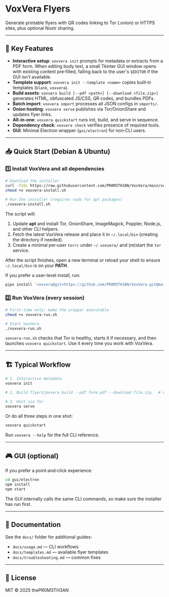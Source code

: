# VoxVera Flyers

Generate printable flyers with QR codes linking to Tor (.onion) or HTTPS sites, plus optional Nostr sharing.

---

## 🚀 Key Features

* **Interactive setup**: `voxvera init` prompts for metadata or extracts from a PDF form. When editing body text, a small Tkinter GUI window opens with existing content pre‑filled, falling back to the user's `$EDITOR` if the GUI isn't available.
* **Template support**: `voxvera init --template <name>` copies built‑in templates (`blank`, `voxvera`).
* **Build assets**: `voxvera build [--pdf <path>] [--download <file.zip>]` generates HTML, obfuscated JS/CSS, QR codes, and bundles PDFs.
* **Batch import**: `voxvera import` processes all JSON configs in `imports/`.
* **Onion hosting**: `voxvera serve` publishes via Tor/OnionShare and updates flyer links.
* **All‑in‑one**: `voxvera quickstart` runs init, build, and serve in sequence.
* **Dependency check**: `voxvera check` verifies presence of required tools.
* **GUI**: Minimal Electron wrapper (`gui/electron`) for non‑CLI users.

---

## 📥 Quick Start (Debian & Ubuntu)

### 1️⃣ Install VoxVera and all dependencies

```bash
# Download the installer
curl -fsSL https://raw.githubusercontent.com/PR0M3TH3AN/VoxVera/main/voxvera-install.sh -o voxvera-install.sh
chmod +x voxvera-install.sh

# Run the installer (requires sudo for apt packages)
./voxvera-install.sh
```

The script will:

1. Update **apt** and install Tor, OnionShare, ImageMagick, Poppler, Node.js, and other CLI helpers.
2. Fetch the latest VoxVera release and place it in `~/.local/bin` (creating the directory if needed).
3. Create a minimal per‑user `torrc` under `~/.voxvera/` and (re)start the `tor` service.

After the script finishes, open a new terminal or reload your shell to ensure `~/.local/bin` is on your **PATH**.

If you prefer a user-level install, run:

```bash
pipx install 'voxvera@git+https://github.com/PR0M3TH3AN/VoxVera.git@main'
```

### 2️⃣ Run VoxVera (every session)

```bash
# First‑time only: make the wrapper executable
chmod +x voxvera-run.sh

# Start VoxVera
./voxvera-run.sh
```

`voxvera-run.sh` checks that Tor is healthy, starts it if necessary, and then launches `voxvera quickstart`. Use it every time you work with VoxVera.

---

## 🏗️ Typical Workflow

```bash
# 1. Interactive metadata
voxvera init

# 2. Build flyersoxvera build --pdf form.pdf --download file.zip   # optional flags

# 3. Host via Tor
voxvera serve
```

Or do all three steps in one shot:

```bash
voxvera quickstart
```

Run `voxvera --help` for the full CLI reference.

---

## 🎮 GUI (optional)

If you prefer a point‑and‑click experience:

```bash
cd gui/electron
npm install
npm start
```

The GUI internally calls the same CLI commands, so make sure the installer has run first.

---

## 📄 Documentation

See the `docs/` folder for additional guides:

* `docs/usage.md` — CLI workflows
* `docs/templates.md` — available flyer templates
* `docs/troubleshooting.md` — common fixes

---

## 📜 License

MIT © 2025 thePR0M3TH3AN

